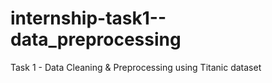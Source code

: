 # internship-task1--data_preprocessing
Task 1 - Data Cleaning &amp; Preprocessing using Titanic dataset
